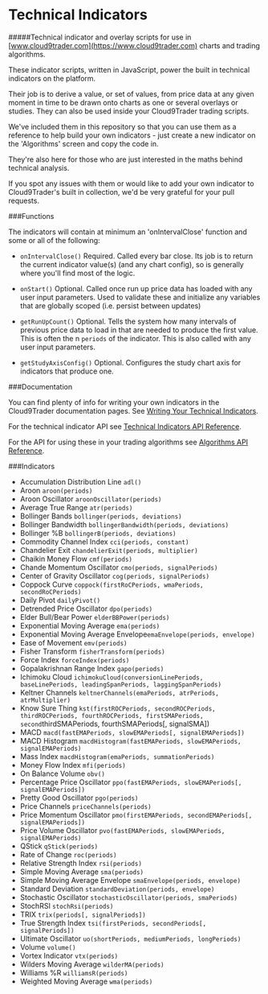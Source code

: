 Technical Indicators
===================

#####Technical indicator and overlay scripts for use in [www.cloud9trader.com](https://www.cloud9trader.com) charts and trading algorithms.


These indicator scripts, written in JavaScript, power the built in technical indicators on the platform.

Their job is to derive a value, or set of values, from price data at any given moment in time to be drawn onto charts as one or several overlays or studies. They can also be used inside your Cloud9Trader trading scripts.

We've included them in this repository so that you can use them as a reference to help build your own indicators - just create a new indicator on the 'Algorithms' screen and copy the code in.

They're also here for those who are just interested in the maths behind technical analysis.

If you spot any issues with them or would like to add your own indicator to Cloud9Trader's built in collection, we'd be very grateful for your pull requests.


###Functions

The indicators will contain at minimum an 'onIntervalClose' function and some or all of the following:

* `onIntervalClose()` Required. Called every bar close. Its job is to return the current indicator value(s) (and any chart config), so is generally where you'll find most of the logic.

* `onStart()` Optional. Called once run up price data has loaded with any user input parameters. Used to validate these and initialize any variables that are globally scoped (i.e. persist between updates)

* `getRunUpCount()` Optional. Tells the system how many intervals of previous price data to load in that are needed to produce the first value. This is often the n `periods` of the indicator. This is also called with any user input parameters.

* `getStudyAxisConfig()` Optional. Configures the study chart axis for indicators that produce one.


###Documentation

You can find plenty of info for writing your own indicators in the Cloud9Trader documentation pages. See [Writing Your Technical Indicators](https://www.cloud9trader.com/documentation/writing-your-technical-indicators).

For the technical indicator API see [Technical Indicators API Reference](https://www.cloud9trader.com/documentation/api-reference/technical-indicators-api-reference).

For the API for using these in your trading algorithms see [Algorithms API Reference](https://www.cloud9trader.com/documentation/api-reference/algorithms-api-reference#technical-indicators).



###Indicators

* Accumulation Distribution Line `adl()`
* Aroon `aroon(periods)`
* Aroon Oscillator `aroonOscillator(periods)`
* Average True Range `atr(periods)`
* Bollinger Bands `bollinger(periods, deviations)`
* Bollinger Bandwidth `bollingerBandwidth(periods, deviations)`
* Bollinger %B `bollingerB(periods, deviations)`
* Commodity Channel Index `cci(periods, constant)`
* Chandelier Exit `chandelierExit(periods, multiplier)`
* Chaikin Money Flow `cmf(periods)`
* Chande Momentum Oscillator `cmo(periods, signalPeriods)`
* Center of Gravity Oscillator `cog(periods, signalPeriods)`
* Coppock Curve `coppock(firstRoCPeriods, wmaPeriods, secondRoCPeriods)`
* Daily Pivot `dailyPivot()`
* Detrended Price Oscillator `dpo(periods)`
* Elder Bull/Bear Power `elderBBPower(periods)`
* Exponential Moving Average `ema(periods)`
* Exponential Moving Average Envelope`emaEnvelope(periods, envelope)`
* Ease of Movement `emv(periods)`
* Fisher Transform `fisherTransform(periods)`
* Force Index `forceIndex(periods)`
* Gopalakrishnan Range Index `gapo(periods)`
* Ichimoku Cloud `ichimokuCloud(conversionLinePeriods, baseLinePeriods, leadingSpanPeriods, laggingSpanPeriods)`
* Keltner Channels `keltnerChannels(emaPeriods, atrPeriods, atrMultiplier)`
* Know Sure Thing `kst(firstROCPeriods, secondROCPeriods, thirdROCPeriods, fourthROCPeriods, firstSMAPeriods, second`thirdSMAPeriods, fourthSMAPeriods[, signalSMA])</span></h3>
* MACD `macd(fastEMAPeriods, slowEMAPeriods[, signalEMAPeriods])`
* MACD Histogram `macdHistogram(fastEMAPeriods, slowEMAPeriods, signalEMAPeriods)`
* Mass Index `macdHistogram(emaPeriods, summationPeriods)`
* Money Flow Index `mfi(periods)`
* On Balance Volume `obv()`
* Percentage Price Oscillator `ppo(fastEMAPeriods, slowEMAPeriods[, signalEMAPeriods])`
* Pretty Good Oscillator `pgo(periods)`
* Price Channels `priceChannels(periods)`
* Price Momentum Oscillator `pmo(firstEMAPeriods, secondEMAPeriods[, signalEMAPeriods])`
* Price Volume Oscillator `pvo(fastEMAPeriods, slowEMAPeriods, signalEMAPeriods)`
* QStick `qStick(periods)`
* Rate of Change `roc(periods)`
* Relative Strength Index `rsi(periods)`
* Simple Moving Average `sma(periods)`
* Simple Moving Average Envelope `smaEnvelope(periods, envelope)`
* Standard Deviation `standardDeviation(periods, envelope)`
* Stochastic Oscillator `stochasticOscillator(periods, smaPeriods)`
* StochRSI `stochRsi(periods)`
* TRIX `trix(periods[, signalPeriods])`
* True Strength Index `tsi(firstPeriods, secondPeriods[, signalPeriods])`
* Ultimate Oscillator `uo(shortPeriods, mediumPeriods, longPeriods)`
* Volume `volume()`
* Vortex Indicator `vtx(periods)`
* Wilders Moving Average `wilderMA(periods)`
* Williams %R `williamsR(periods)`
* Weighted Moving Average `wma(periods)`
